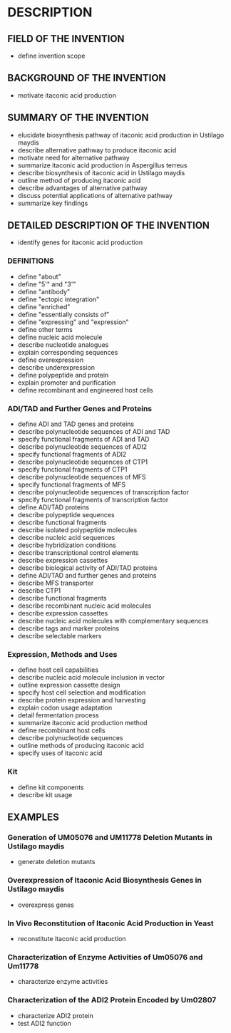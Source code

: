 # DESCRIPTION

## FIELD OF THE INVENTION

- define invention scope

## BACKGROUND OF THE INVENTION

- motivate itaconic acid production

## SUMMARY OF THE INVENTION

- elucidate biosynthesis pathway of itaconic acid production in Ustilago maydis
- describe alternative pathway to produce itaconic acid
- motivate need for alternative pathway
- summarize itaconic acid production in Aspergillus terreus
- describe biosynthesis of itaconic acid in Ustilago maydis
- outline method of producing itaconic acid
- describe advantages of alternative pathway
- discuss potential applications of alternative pathway
- summarize key findings

## DETAILED DESCRIPTION OF THE INVENTION

- identify genes for itaconic acid production

### DEFINITIONS

- define "about"
- define "5'" and "3'"
- define "antibody"
- define "ectopic integration"
- define "enriched"
- define "essentially consists of"
- define "expressing" and "expression"
- define other terms
- define nucleic acid molecule
- describe nucleotide analogues
- explain corresponding sequences
- define overexpression
- describe underexpression
- define polypeptide and protein
- explain promoter and purification
- define recombinant and engineered host cells

### ADI/TAD and Further Genes and Proteins

- define ADI and TAD genes and proteins
- describe polynucleotide sequences of ADI and TAD
- specify functional fragments of ADI and TAD
- describe polynucleotide sequences of ADI2
- specify functional fragments of ADI2
- describe polynucleotide sequences of CTP1
- specify functional fragments of CTP1
- describe polynucleotide sequences of MFS
- specify functional fragments of MFS
- describe polynucleotide sequences of transcription factor
- specify functional fragments of transcription factor
- define ADI/TAD proteins
- describe polypeptide sequences
- describe functional fragments
- describe isolated polypeptide molecules
- describe nucleic acid sequences
- describe hybridization conditions
- describe transcriptional control elements
- describe expression cassettes
- describe biological activity of ADI/TAD proteins
- define ADI/TAD and further genes and proteins
- describe MFS transporter
- describe CTP1
- describe functional fragments
- describe recombinant nucleic acid molecules
- describe expression cassettes
- describe nucleic acid molecules with complementary sequences
- describe tags and marker proteins
- describe selectable markers

### Expression, Methods and Uses

- define host cell capabilities
- describe nucleic acid molecule inclusion in vector
- outline expression cassette design
- specify host cell selection and modification
- describe protein expression and harvesting
- explain codon usage adaptation
- detail fermentation process
- summarize itaconic acid production method
- define recombinant host cells
- describe polynucleotide sequences
- outline methods of producing itaconic acid
- specify uses of itaconic acid

### Kit

- define kit components
- describe kit usage

## EXAMPLES

### Generation of UM05076 and UM11778 Deletion Mutants in Ustilago maydis

- generate deletion mutants

### Overexpression of Itaconic Acid Biosynthesis Genes in Ustilago maydis

- overexpress genes

### In Vivo Reconstitution of Itaconic Acid Production in Yeast

- reconstitute itaconic acid production

### Characterization of Enzyme Activities of Um05076 and Um11778

- characterize enzyme activities

### Characterization of the ADI2 Protein Encoded by Um02807

- characterize ADI2 protein
- test ADI2 function

